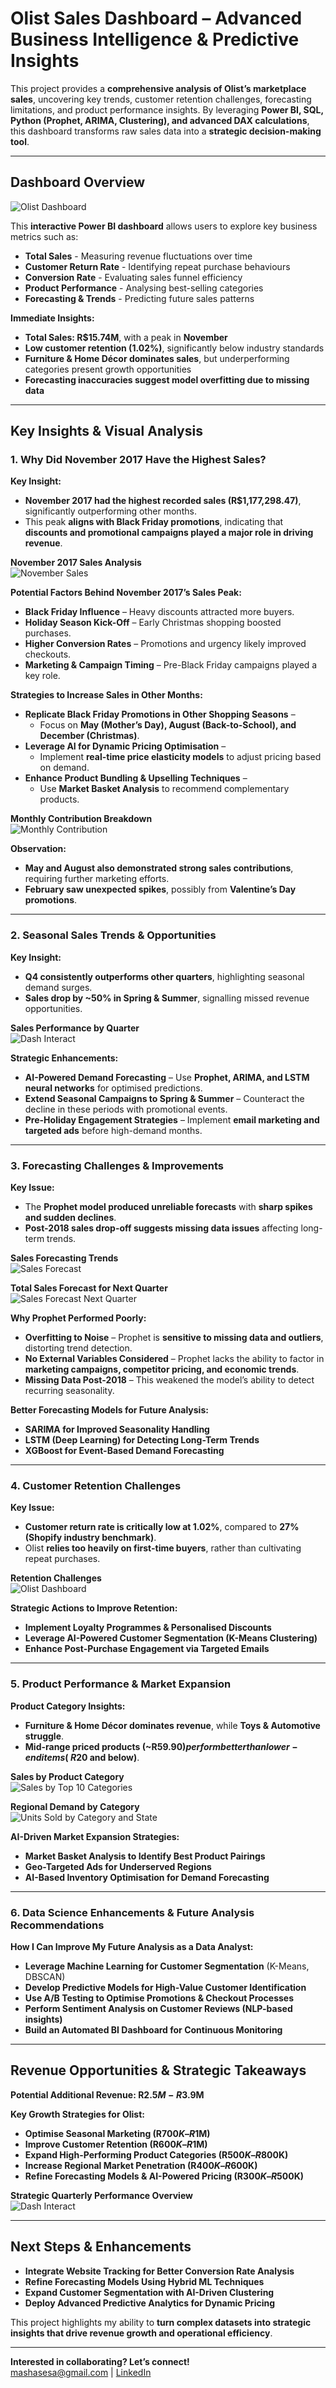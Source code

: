 # **Olist Sales Dashboard – Advanced Business Intelligence & Predictive Insights**  

This project provides a **comprehensive analysis of Olist’s marketplace sales**, uncovering key trends, customer retention challenges, forecasting limitations, and product performance insights. By leveraging **Power BI, SQL, Python (Prophet, ARIMA, Clustering), and advanced DAX calculations**, this dashboard transforms raw sales data into a **strategic decision-making tool**.  

---

## Dashboard Overview  
![Olist Dashboard](olistdashboards.png)  

This **interactive Power BI dashboard** allows users to explore key business metrics such as:  
- **Total Sales** - Measuring revenue fluctuations over time  
- **Customer Return Rate** - Identifying repeat purchase behaviours  
- **Conversion Rate** - Evaluating sales funnel efficiency  
- **Product Performance** - Analysing best-selling categories  
- **Forecasting & Trends** - Predicting future sales patterns  

**Immediate Insights:**  
- **Total Sales: R$15.74M**, with a peak in **November**  
- **Low customer retention (1.02%)**, significantly below industry standards  
- **Furniture & Home Décor dominates sales**, but underperforming categories present growth opportunities  
- **Forecasting inaccuracies suggest model overfitting due to missing data**  

---

## Key Insights & Visual Analysis  

### **1. Why Did November 2017 Have the Highest Sales?**

**Key Insight:**  
- **November 2017 had the highest recorded sales (R$1,177,298.47)**, significantly outperforming other months.  
- This peak **aligns with Black Friday promotions**, indicating that **discounts and promotional campaigns played a major role in driving revenue**.  

**November 2017 Sales Analysis**  
![November Sales](nov_sales.png)  

**Potential Factors Behind November 2017’s Sales Peak:**  
- **Black Friday Influence** – Heavy discounts attracted more buyers.  
- **Holiday Season Kick-Off** – Early Christmas shopping boosted purchases.  
- **Higher Conversion Rates** – Promotions and urgency likely improved checkouts.  
- **Marketing & Campaign Timing** – Pre-Black Friday campaigns played a key role.  

**Strategies to Increase Sales in Other Months:**  
- **Replicate Black Friday Promotions in Other Shopping Seasons** –  
  - Focus on **May (Mother’s Day), August (Back-to-School), and December (Christmas)**.  
- **Leverage AI for Dynamic Pricing Optimisation** –  
  - Implement **real-time price elasticity models** to adjust pricing based on demand.  
- **Enhance Product Bundling & Upselling Techniques** –  
  - Use **Market Basket Analysis** to recommend complementary products.  

**Monthly Contribution Breakdown**  
![Monthly Contribution](monthly_contribution.png)  

**Observation:**  
- **May and August also demonstrated strong sales contributions**, requiring further marketing efforts.  
- **February saw unexpected spikes**, possibly from **Valentine’s Day promotions**.  

---

### **2. Seasonal Sales Trends & Opportunities**

**Key Insight:**  
- **Q4 consistently outperforms other quarters**, highlighting seasonal demand surges.  
- **Sales drop by ~50% in Spring & Summer**, signalling missed revenue opportunities.  

**Sales Performance by Quarter**  
![Dash Interact](dash_interact.png)  

**Strategic Enhancements:**  
- **AI-Powered Demand Forecasting** – Use **Prophet, ARIMA, and LSTM neural networks** for optimised predictions.  
- **Extend Seasonal Campaigns to Spring & Summer** – Counteract the decline in these periods with promotional events.  
- **Pre-Holiday Engagement Strategies** – Implement **email marketing and targeted ads** before high-demand months.  

---

### **3. Forecasting Challenges & Improvements**

**Key Issue:**  
- The **Prophet model produced unreliable forecasts** with **sharp spikes and sudden declines**.  
- **Post-2018 sales drop-off suggests missing data issues** affecting long-term trends.  

**Sales Forecasting Trends**  
![Sales Forecast](sales_forecast.png)  

**Total Sales Forecast for Next Quarter**  
![Sales Forecast Next Quarter](sales_forecast_next_quarter.png)  

**Why Prophet Performed Poorly:**  
- **Overfitting to Noise** – Prophet is **sensitive to missing data and outliers**, distorting trend detection.  
- **No External Variables Considered** – Prophet lacks the ability to factor in **marketing campaigns, competitor pricing, and economic trends**.  
- **Missing Data Post-2018** – This weakened the model’s ability to detect recurring seasonality.  

**Better Forecasting Models for Future Analysis:**  
- **SARIMA for Improved Seasonality Handling**  
- **LSTM (Deep Learning) for Detecting Long-Term Trends**  
- **XGBoost for Event-Based Demand Forecasting**  

---

### **4. Customer Retention Challenges**

**Key Issue:**  
- **Customer return rate is critically low at 1.02%**, compared to **27% (Shopify industry benchmark)**.  
- Olist **relies too heavily on first-time buyers**, rather than cultivating repeat purchases.  

**Retention Challenges**  
![Olist Dashboard](olistdashboards.png)  

**Strategic Actions to Improve Retention:**  
- **Implement Loyalty Programmes & Personalised Discounts**  
- **Leverage AI-Powered Customer Segmentation (K-Means Clustering)**  
- **Enhance Post-Purchase Engagement via Targeted Emails**  

---

### **5. Product Performance & Market Expansion**

**Product Category Insights:**  
- **Furniture & Home Décor dominates revenue**, while **Toys & Automotive struggle**.  
- **Mid-range priced products (~R$59.90) perform better than lower-end items (~R$20 and below)**.  

**Sales by Product Category**  
![Sales by Top 10 Categories](sales_by_top_10_category.png)  

**Regional Demand by Category**  
![Units Sold by Category and State](units_sold_category_state.png)  

**AI-Driven Market Expansion Strategies:**  
- **Market Basket Analysis to Identify Best Product Pairings**  
- **Geo-Targeted Ads for Underserved Regions**  
- **AI-Based Inventory Optimisation for Demand Forecasting**  

---

### **6. Data Science Enhancements & Future Analysis Recommendations**

**How I Can Improve My Future Analysis as a Data Analyst:**  
- **Leverage Machine Learning for Customer Segmentation** (K-Means, DBSCAN)  
- **Develop Predictive Models for High-Value Customer Identification**  
- **Use A/B Testing to Optimise Promotions & Checkout Processes**  
- **Perform Sentiment Analysis on Customer Reviews (NLP-based insights)**  
- **Build an Automated BI Dashboard for Continuous Monitoring**  

---

## Revenue Opportunities & Strategic Takeaways  

**Potential Additional Revenue: R$2.5M - R$3.9M**  

**Key Growth Strategies for Olist:**  
- **Optimise Seasonal Marketing (R$700K–R$1M)**  
- **Improve Customer Retention (R$600K–R$1M)**  
- **Expand High-Performing Product Categories (R$500K–R$800K)**  
- **Increase Regional Market Penetration (R$400K–R$600K)**  
- **Refine Forecasting Models & AI-Powered Pricing (R$300K–R$500K)**  

**Strategic Quarterly Performance Overview**  
![Dash Interact](dash_interact.png)  

---

## Next Steps & Enhancements  

- **Integrate Website Tracking for Better Conversion Rate Analysis**  
- **Refine Forecasting Models Using Hybrid ML Techniques**  
- **Expand Customer Segmentation with AI-Driven Clustering**  
- **Deploy Advanced Predictive Analytics for Dynamic Pricing**  

This project highlights my ability to **turn complex datasets into strategic insights that drive revenue growth and operational efficiency**.  

---

**Interested in collaborating? Let’s connect!**  
[mashasesa@gmail.com](mailto:mashasesa@gmail.com) | [LinkedIn](https://www.linkedin.com/in/mashaesa)  